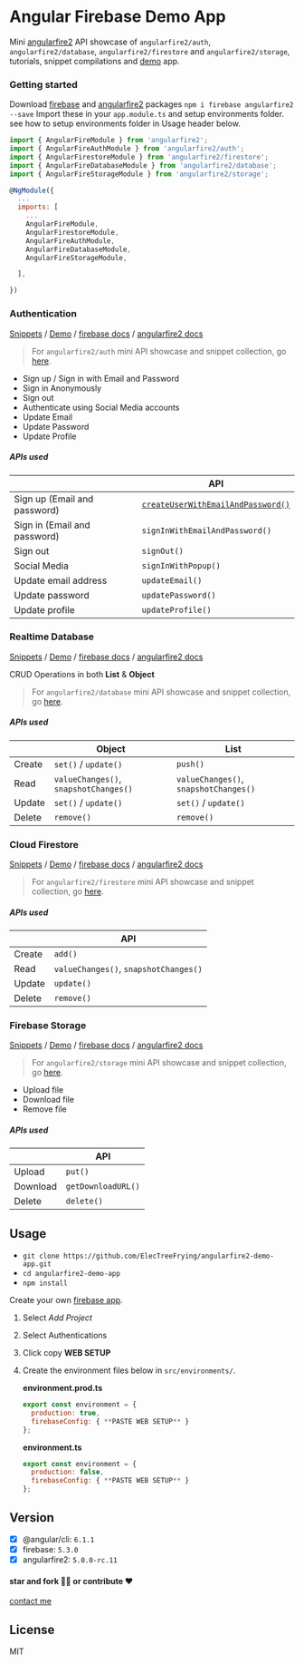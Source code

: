 # Angular Firebase Demo App

Mini [angularfire2][af2] API showcase of `angularfire2/auth`, `angularfire2/database`, `angularfire2/firestore` and `angularfire2/storage`, tutorials, snippet compilations and [demo][demo] app.

### Getting started

Download [firebase][fb] and [angularfire2][af2] packages `npm i firebase angularfire2 --save` Import these in your `app.module.ts` and setup environments folder. see how to setup environments folder in Usage header below.

``` javascript
import { AngularFireModule } from 'angularfire2';
import { AngularFireAuthModule } from 'angularfire2/auth';
import { AngularFirestoreModule } from 'angularfire2/firestore';
import { AngularFireDatabaseModule } from 'angularfire2/database';
import { AngularFireStorageModule } from 'angularfire2/storage';
```

``` javascript
@NgModule({
  ...
  imports: [
    ...
    AngularFireModule,
    AngularFirestoreModule,
    AngularFireAuthModule,
    AngularFireDatabaseModule,
    AngularFireStorageModule,

  ],

})
```

### Authentication

[Snippets][auth] / [Demo][auth-demo] / [firebase docs][fb-doc] / [angularfire2 docs][af2-doc]

> For `angularfire2/auth` mini API showcase and snippet collection, go [here][auth].

*   Sign up / Sign in with Email and Password
*   Sign in Anonymously
*   Sign out
*   Authenticate using Social Media accounts
*   Update Email
*   Update Password
*   Update Profile

##### APIs used

|                              | API                                |
|------------------------------|------------------------------------|
| Sign up (Email and password) | [`createUserWithEmailAndPassword()`](#up) |                    
| Sign in (Email and password) | `signInWithEmailAndPassword()`     |
| Sign out                     | `signOut()`                        |
| Social Media                 | `signInWithPopup()`                |
| Update email address         | `updateEmail()`                    |
| Update password              | `updatePassword()`                 |
| Update profile               | `updateProfile()`                  |




### Realtime Database

[Snippets][rtdb]  / [Demo][rtdb-demo] / [firebase docs][fb-doc] / [angularfire2 docs][af2-doc]

CRUD Operations in both **List** & **Object**

> For `angularfire2/database` mini API showcase and snippet collection, go [here][rtdb].


##### APIs used

|        | Object                                | List                                  |
|--------|---------------------------------------|---------------------------------------|
| Create | `set()` / `update()`                  | `push()`                              |
| Read   | `valueChanges()`, `snapshotChanges()` | `valueChanges()`, `snapshotChanges()` |
| Update | `set()` / `update()`                  | `set()` / `update()`                  |
| Delete | `remove()`                            | `remove()`                            |





### Cloud Firestore

[Snippets][firestore]  / [Demo][firestore-demo] / [firebase docs][fb-doc] / [angularfire2 docs][af2-doc]

> For `angularfire2/firestore` mini API showcase and snippet collection, go [here][firestore].

##### APIs used

|        | API                                   |
|--------|---------------------------------------|
| Create | `add()`                               |
| Read   | `valueChanges()`, `snapshotChanges()` |
| Update | `update()`                            |
| Delete | `remove()`                            |





### Firebase Storage

[Snippets][storage]  / [Demo][storage-demo] / [firebase docs][fb-doc] / [angularfire2 docs][af2-doc]

> For `angularfire2/storage` mini API showcase and snippet collection, go [here][storage].

*   Upload file
*   Download file
*   Remove file

##### APIs used

|          | API                |
|----------|--------------------|
| Upload   | `put()`            |
| Download | `getDownloadURL()` |
| Delete   | `delete()`         |


## Usage

*   `git clone https://github.com/ElecTreeFrying/angularfire2-demo-app.git`
*   `cd angularfire2-demo-app`
*   `npm install`

Create your own [firebase app](https://console.firebase.google.com).

1.  Select _Add Project_
1.  Select Authentications
1.  Click copy **WEB SETUP**
1.  Create the environment files below in `src/environments/`.

    **environment.prod.ts**

    ``` javascript
    export const environment = {
      production: true,
      firebaseConfig: { **PASTE WEB SETUP** }
    };

    ```

    **environment.ts**

    ``` javascript
    export const environment = {
      production: false,
      firebaseConfig: { **PASTE WEB SETUP** }
    };

    ```

## Version

* [x] @angular/cli: `6.1.1`
* [x] firebase: `5.3.0`
* [x] angularfire2: `5.0.0-rc.11`

#### star and fork 🙏🙌 or contribute ❤️

[contact me](https://.com)

## License

MIT


[af2]: https://github.com/angular/angularfire2/
[af2-doc]: https://github.com/angular/angularfire2/tree/master


[fb]: https://github.com/firebase/firebase-js-sdk/
[fb-doc]: https://firebase.google.com/docs/web/setup


[demo]: https://angularfire2-demo-app.firebaseapp.com/

[rtdb]: https://github.com/ElecTreeFrying/angularfire2-demo-app/tree/master/src/app/rtdb/rtdb.md
[rtdb-demo]: https://angularfire2-demo-app.firebaseapp.com/rtdb

[firestore]: https://github.com/ElecTreeFrying/angularfire2-demo-app/tree/master/src/app/firestore/firestore.md
[firestore-demo]: https://angularfire2-demo-app.firebaseapp.com/firestore

[auth]: https://github.com/ElecTreeFrying/angularfire2-demo-app/tree/master/src/app/auth/auth.md
[auth-demo]: https://angularfire2-demo-app.firebaseapp.com/auth

[storage]: https://github.com/ElecTreeFrying/angularfire2-demo-app/tree/master/src/app/storage/storage.md
[storage-demo]: https://angularfire2-demo-app.firebaseapp.com/storage
